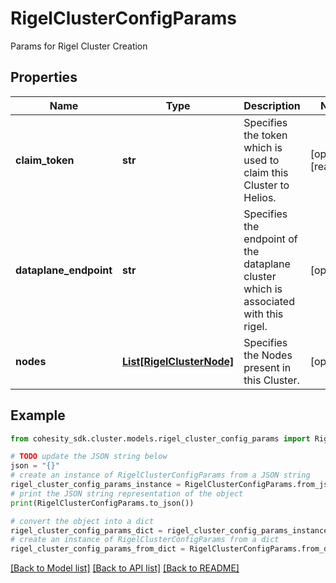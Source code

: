 # RigelClusterConfigParams

Params for Rigel Cluster Creation

## Properties

Name | Type | Description | Notes
------------ | ------------- | ------------- | -------------
**claim_token** | **str** | Specifies the token which is used to claim this Cluster to Helios. | [optional] [readonly] 
**dataplane_endpoint** | **str** | Specifies the endpoint of the dataplane cluster which is associated with this rigel. | [optional] 
**nodes** | [**List[RigelClusterNode]**](RigelClusterNode.md) | Specifies the Nodes present in this Cluster. | [optional] 

## Example

```python
from cohesity_sdk.cluster.models.rigel_cluster_config_params import RigelClusterConfigParams

# TODO update the JSON string below
json = "{}"
# create an instance of RigelClusterConfigParams from a JSON string
rigel_cluster_config_params_instance = RigelClusterConfigParams.from_json(json)
# print the JSON string representation of the object
print(RigelClusterConfigParams.to_json())

# convert the object into a dict
rigel_cluster_config_params_dict = rigel_cluster_config_params_instance.to_dict()
# create an instance of RigelClusterConfigParams from a dict
rigel_cluster_config_params_from_dict = RigelClusterConfigParams.from_dict(rigel_cluster_config_params_dict)
```
[[Back to Model list]](../README.md#documentation-for-models) [[Back to API list]](../README.md#documentation-for-api-endpoints) [[Back to README]](../README.md)


